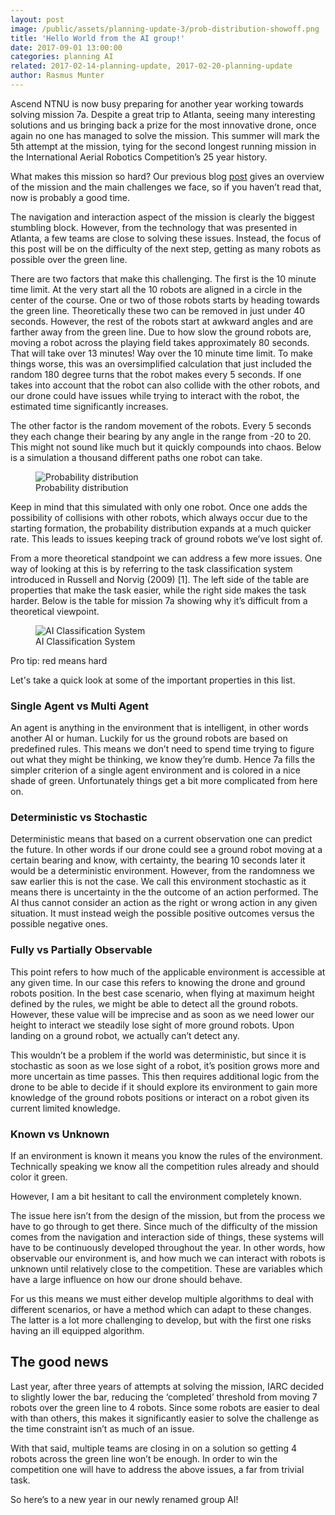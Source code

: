 ```yaml
---
layout: post
image: /public/assets/planning-update-3/prob-distribution-showoff.png
title: 'Hello World from the AI group!'
date: 2017-09-01 13:00:00
categories: planning AI
related: 2017-02-14-planning-update, 2017-02-20-planning-update
author: Rasmus Munter
---
```



Ascend NTNU is now busy preparing for another year working towards solving mission 7a. Despite a great trip to Atlanta, seeing many interesting solutions and us bringing back a prize for the most innovative drone, once again no one has managed to solve the mission. This summer will mark the 5th attempt at the mission, tying for the second longest running mission in the International Aerial Robotics Competition’s 25 year history.

What makes this mission so hard? Our previous blog [post](https://ascendntnu.no/blog/2017-07-20-the-competition) gives an overview of the mission and the main challenges we face, so if you haven’t read that, now is probably a good time.

The navigation and interaction aspect of the mission is clearly the biggest stumbling block. However, from the technology that was presented in Atlanta, a few teams are close to solving these issues. Instead, the focus of this post will be on the difficulty of the next step, getting as many robots as possible over the green line.

There are two factors that make this challenging. The first is the 10 minute time limit. At the very start all the 10 robots are aligned in a circle in the center of the course. One or two of those robots starts by heading towards the green line. Theoretically these two can be removed in just under 40 seconds. However, the rest of the robots start at awkward angles and are farther away from the green line. Due to how slow the ground robots are, moving a robot across the playing field takes approximately 80 seconds. That will take over 13 minutes! Way over the 10 minute time limit. To make things worse, this was an oversimplified calculation that just included the random 180 degree turns that the robot makes every 5 seconds. If one takes into account that the robot can also collide with the other robots, and our drone could have issues while trying to interact with the robot, the estimated time significantly increases.

The other factor is the random movement of the robots. Every 5 seconds they each change their bearing by any angle in the range from -20 to 20. This might not sound like much but it quickly compounds into chaos. Below is a simulation a thousand different paths one robot can take.

<figure>
  <img alt="Probability distribution" src="/public/assets/planning-update-3/prob-distribution.gif" />
  <figcaption>Probability distribution</figcaption>
</figure>

Keep in mind that this simulated with only one robot. Once one adds the possibility of collisions with other robots, which always occur due to the starting formation, the probability distribution expands at a much quicker rate. This leads to issues keeping track of ground robots we’ve lost sight of.

From a more theoretical standpoint we can address a few more issues. One way of looking at this is by referring to the task classification system introduced in Russell and Norvig (2009) [1]. The left side of the table are properties that make the task easier, while the right side makes the task harder. Below is the table for mission 7a showing why it’s difficult from a theoretical viewpoint.

<figure>
  <img alt="AI Classification System" src="/public/assets/planning-update-3/ai-classification-system.png" />
  <figcaption>AI Classification System</figcaption>
</figure>

Pro tip: red means hard

Let's take a quick look at some of the important properties in this list.

### Single Agent vs Multi Agent

An agent is anything in the environment that is intelligent, in other words another AI or human. Luckily for us the ground robots are based on predefined rules. This means we don’t need to spend time trying to figure out what they might be thinking, we know they’re dumb. Hence 7a fills the simpler criterion of a single agent environment and is colored in a nice shade of green. Unfortunately things get a bit more complicated from here on.

### Deterministic vs Stochastic

Deterministic means that based on a current observation one can predict the future. In other words if our drone could see a ground robot moving at a certain bearing and know, with certainty, the bearing 10 seconds later it would be a deterministic environment. However, from the randomness we saw earlier this is not the case. We call this environment stochastic as it means there is uncertainty in the the outcome of an action performed. The AI thus cannot consider an action as the right or wrong action in any given situation. It must instead weigh the possible positive outcomes versus the possible negative ones.

### Fully vs Partially Observable

This point refers to how much of the applicable environment is accessible at any given time. In our case this refers to knowing the drone and ground robots position. In the best case scenario, when flying at maximum height defined by the rules, we might be able to detect all the ground robots. However, these value will be imprecise and as soon as we need lower our height to interact we steadily lose sight of more ground robots. Upon landing on a ground robot, we actually can’t detect any.

This wouldn’t be a problem if the world was deterministic, but since it is stochastic as soon as we lose sight of a robot, it’s position grows more and more uncertain as time passes.
This then requires additional logic from the drone to be able to decide if it should explore its environment to gain more knowledge of the ground robots positions or interact on a robot given its current limited knowledge.

### Known vs Unknown

If an environment is known it means you know the rules of the environment. Technically speaking we know all the competition rules already and should color it green.

However, I am a bit hesitant to call the environment completely known.

The issue here isn’t from the design of the mission, but from the process we have to go through to get there. Since much of the difficulty of the mission comes from the navigation and interaction side of things, these systems will have to be continuously developed throughout the year. In other words, how observable our environment is, and how much we can interact with robots is unknown until relatively close to the competition. These are variables which have a large influence on how our drone should behave.

For us this means we must either develop multiple algorithms to deal with different scenarios, or have a method which can adapt to these changes. The latter is a lot more challenging to develop, but with the first one risks having an ill equipped algorithm.

## The good news

Last year, after three years of attempts at solving the mission, IARC decided to slightly lower the bar, reducing the ‘completed’ threshold from moving 7 robots over the green line to 4 robots. Since some robots are easier to deal with than others, this makes it significantly easier to solve the challenge as the time constraint isn’t as much of an issue.

With that said, multiple teams are closing in on a solution so getting 4 robots across the green line won’t be enough. In order to win the competition one will have to address the above issues, a far from trivial task.

So here’s to a new year in our newly renamed group AI!
